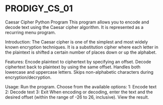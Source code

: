 # PRODIGY_CS_01
Caesar Cipher Python Program
This program allows you to encode and decode text using the Caesar cipher algorithm. It is represented as a recurring menu program.

Introduction:
The Caesar cipher is one of the simplest and most widely known encryption techniques. It is a substitution cipher where each letter in the plaintext is shifted a certain number of places down or up the alphabet.

Features:
Encode plaintext to ciphertext by specifying an offset.
Decode ciphertext back to plaintext by using the same offset.
Handles both lowercase and uppercase letters.
Skips non-alphabetic characters during encryption/decryption.

Usage:
Run the program.
Choose from the available options:
1: Encode text
2: Decode text
3: Exit
When encoding or decoding, enter the text and the desired offset (within the range of -26 to 26, inclusive).
View the result.
